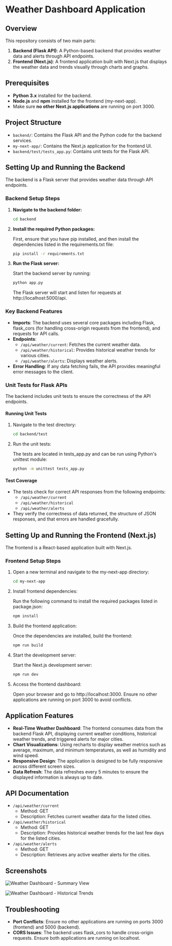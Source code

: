 # Weather Dashboard Application

## Overview

This repository consists of two main parts:

1. **Backend (Flask API)**: A Python-based backend that provides weather data and alerts through API endpoints.
2. **Frontend (Next.js)**: A frontend application built with Next.js that displays the weather data and trends visually through charts and graphs.

## Prerequisites

- **Python 3.x** installed for the backend.
- **Node.js** and **npm** installed for the frontend (my-next-app).
- Make sure **no other Next.js applications** are running on port 3000.

## Project Structure

- `backend/`: Contains the Flask API and the Python code for the backend services.
- `my-next-app/`: Contains the Next.js application for the frontend UI.
- `backend/test/tests_app.py`: Contains unit tests for the Flask API.

## Setting Up and Running the Backend

The backend is a Flask server that provides weather data through API endpoints.

### Backend Setup Steps

1. **Navigate to the backend folder:**

   ```bash
   cd backend
   ```

2. **Install the required Python packages:**

   First, ensure that you have pip installed, and then install the dependencies listed in the requirements.txt file:

   ```bash
   pip install -r requirements.txt
   ```

3. **Run the Flask server:**

   Start the backend server by running:

   ```bash
   python app.py
   ```

   The Flask server will start and listen for requests at http://localhost:5000/api.

### Key Backend Features

- **Imports**: The backend uses several core packages including Flask, flask_cors (for handling cross-origin requests from the frontend), and requests for API calls.
- **Endpoints**:
  - `/api/weather/current`: Fetches the current weather data.
  - `/api/weather/historical`: Provides historical weather trends for various cities.
  - `/api/weather/alerts`: Displays weather alerts.
- **Error Handling**: If any data fetching fails, the API provides meaningful error messages to the client.

### Unit Tests for Flask APIs

The backend includes unit tests to ensure the correctness of the API endpoints.

#### Running Unit Tests

1. Navigate to the test directory:

   ```bash
   cd backend/test
   ```

2. Run the unit tests:

   The tests are located in tests_app.py and can be run using Python's unittest module:

   ```bash
   python -m unittest tests_app.py
   ```

#### Test Coverage

- The tests check for correct API responses from the following endpoints:
  - `/api/weather/current`
  - `/api/weather/historical`
  - `/api/weather/alerts`
- They verify the correctness of data returned, the structure of JSON responses, and that errors are handled gracefully.

## Setting Up and Running the Frontend (Next.js)

The frontend is a React-based application built with Next.js.

### Frontend Setup Steps

1. Open a new terminal and navigate to the my-next-app directory:

   ```bash
   cd my-next-app
   ```

2. Install frontend dependencies:

   Run the following command to install the required packages listed in package.json:

   ```bash
   npm install
   ```

3. Build the frontend application:

   Once the dependencies are installed, build the frontend:

   ```bash
   npm run build
   ```

4. Start the development server:

   Start the Next.js development server:

   ```bash
   npm run dev
   ```

5. Access the frontend dashboard:

   Open your browser and go to http://localhost:3000. Ensure no other applications are running on port 3000 to avoid conflicts.

## Application Features

- **Real-Time Weather Dashboard**: The frontend consumes data from the backend Flask API, displaying current weather conditions, historical weather trends, and triggered alerts for major cities.
- **Chart Visualizations**: Using recharts to display weather metrics such as average, maximum, and minimum temperatures, as well as humidity and wind speed.
- **Responsive Design**: The application is designed to be fully responsive across different screen sizes.
- **Data Refresh**: The data refreshes every 5 minutes to ensure the displayed information is always up to date.

## API Documentation

- `/api/weather/current`
  - Method: GET
  - Description: Fetches current weather data for the listed cities.
- `/api/weather/historical`
  - Method: GET
  - Description: Provides historical weather trends for the last few days for the listed cities.
- `/api/weather/alerts`
  - Method: GET
  - Description: Retrieves any active weather alerts for the cities.

## Screenshots

![Weather Dashboard - Summary View](path_to_screenshot_summary)

![Weather Dashboard - Historical Trends](path_to_screenshot_historical)

## Troubleshooting

- **Port Conflicts**: Ensure no other applications are running on ports 3000 (frontend) and 5000 (backend).
- **CORS Issues**: The backend uses flask_cors to handle cross-origin requests. Ensure both applications are running on localhost.
